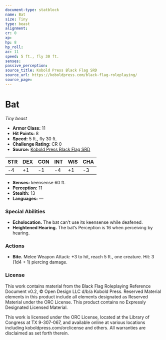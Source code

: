 ```yaml
---
document-type: statblock
name: Bat
size: Tiny
type: beast
alignment: 
cr: 0
xp: 
hp: 8
hp_roll: 
ac: 11
speed: 5 ft., fly 30 ft.
senses: 
passive_perception: 
source_title: Kobold Press Black Flag SRD
source_url: https://koboldpress.com/black-flag-roleplaying/
source_page: 
---
```


# Bat

*Tiny beast*

- **Armor Class:** 11
- **Hit Points:** 8
- **Speed:** 5 ft., fly 30 ft.
- **Challenge Rating:** CR 0
- **Source:** [Kobold Press Black Flag SRD](https://koboldpress.com/black-flag-roleplaying/)

| STR | DEX | CON | INT | WIS | CHA |
| --- | --- | --- | --- | --- | --- |
| -4 | +1 | -1 | -4 | +1 | -3 |

- **Senses:** keensense 60 ft.
- **Perception:** 11
- **Stealth:** 13
- **Languages:** —

### Special Abilities

- **Echolocation.** The bat can’t use its keensense while deafened.
- **Heightened Hearing.** The bat’s Perception is 16 when perceiving by hearing.

### Actions

- **Bite.** Melee Weapon Attack: +3 to hit, reach 5 ft., one creature. Hit: 3 (1d4 + 1) piercing damage.

### License

This work contains material from the Black Flag Roleplaying Reference Document v0.2, © Open Design LLC d/b/a Kobold Press. Reserved Material elements in this product include all elements designated as Reserved Material under the ORC License. This product contains no Expressly Designated Licensed Material.

This work is licensed under the ORC License, located at the Library of Congress at TX 9-307-067, and available online at various locations including koboldpress.com/orclicense and others. All warranties are disclaimed as set forth therein.
